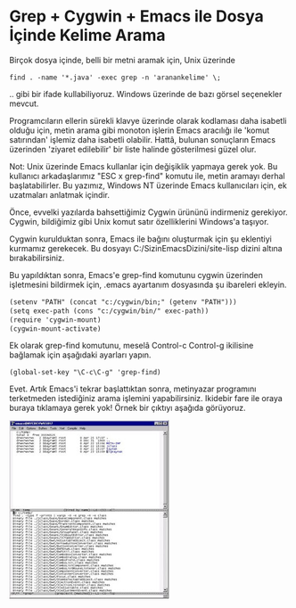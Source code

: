 # Grep + Cygwin + Emacs ile Dosya İçinde Kelime Arama

Birçok dosya içinde, belli bir metni aramak için, Unix üzerinde   

```
find . -name '*.java' -exec grep -n 'aranankelime' \;
```

 .. gibi bir ifade kullabiliyoruz. Windows üzerinde de bazı görsel
seçenekler mevcut.
  
Programcıların ellerin sürekli klavye üzerinde olarak kodlaması daha
isabetli olduğu için, metin arama gibi monoton işlerin Emacs aracılığı
ile 'komut satırından' işlemiz daha isabetli olabilir. Hattâ, bulunan
sonuçların Emacs üzerinden 'ziyaret edilebilir' bir liste halinde
gösterilmesi güzel olur.
  
Not: Unix üzerinde Emacs kullanlar için değişiklik yapmaya gerek
yok. Bu kullanıcı arkadaşlarımız "ESC x grep-find" komutu ile, metin
aramayı derhal başlatabilirler. Bu yazımız, Windows NT üzerinde Emacs
kullanıcıları için, ek uzatmaları anlatmak içindir.
  
Önce, evvelki yazılarda bahsettiğimiz Cygwin ürününü indirmeniz
gerekiyor. Cygwin, bildiğimiz gibi Unix komut satır özelliklerini
Windows'a taşıyor.
  
Cygwin kurulduktan sonra, Emacs ile bağını oluşturmak için şu
eklentiyi kurmamız gerekecek. Bu dosyayı C:/SizinEmacsDizini/site-lisp
dizini altına bırakabilirsiniz.
  
Bu yapıldıktan sonra, Emacs'e grep-find komutunu cygwin üzerinden
işletmesini bildirmek için, .emacs ayartanım dosyasında şu ibareleri
ekleyin.

```
(setenv "PATH" (concat "c:/cygwin/bin;" (getenv "PATH")))
(setq exec-path (cons "c:/cygwin/bin/" exec-path))
(require 'cygwin-mount)
(cygwin-mount-activate)
```

Ek olarak grep-find komutunu, meselâ Control-c Control-g ikilisine
bağlamak için aşağıdaki ayarları yapın.

```
(global-set-key "\C-c\C-g" 'grep-find)  
```

Evet. Artık Emacs'i tekrar başlattıktan sonra, metinyazar programını
terketmeden istediğiniz arama işlemini yapabilirsiniz. Ikidebir fare
ile oraya buraya tıklamaya gerek yok! Örnek bir çıktıyı aşağıda
görüyoruz.

![](emacs_cygwin_find.jpg)

